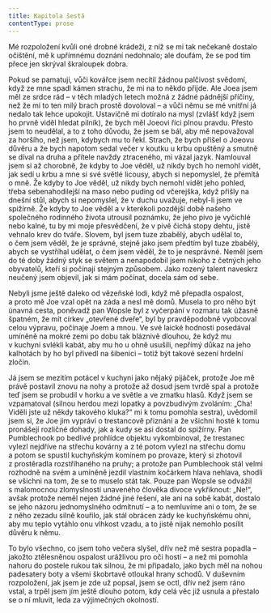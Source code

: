 ```yaml
---
title: Kapitola šestá
contentType: prose
---
```


<section>

Mé rozpoložení kvůli oné drobné krádeži, z níž se mi tak nečekaně dostalo očištění, mě k upřímnému doznání nedohnalo; ale doufám, že se pod tím přece jen skrýval škraloupek dobra.

Pokud se pamatuji, vůči kovářce jsem necítil žádnou palčivost svědomí, když ze mne spadl kámen strachu, že mi na to někdo přijde. Ale Joea jsem měl ze srdce rád – v těch mladých letech možná z žádné pádnější příčiny, než že mi to ten milý brach prostě dovoloval – a vůči němu se mé vnitřní já nedalo tak lehce upokojit. Ustavičně mi dotíralo na mysl (zvlášť když jsem ho prvně viděl hledat pilník), že bych měl Joeovi říci plnou pravdu. Přesto jsem to neudělal, a to z toho důvodu, že jsem se bál, aby mě nepovažoval za horšího, než jsem, kdybych mu to řekl. Strach, že bych přišel o Joeovu důvěru a že bych napotom sedal večer v koutku u krbu opuštěný a smutně se díval na druha a přítele navždy ztraceného, mi vázal jazyk. Namlouval jsem si až chorobně, že kdyby to Joe věděl, už nikdy bych ho nemohl vidět, jak sedí u krbu a mne si své světlé licousy, abych si nepomyslel, že přemítá o mně. Že kdyby to Joe věděl, už nikdy bych nemohl vidět jeho pohled, třeba sebenahodilejší na maso nebo puding od včerejška, když přišly na dnešní stůl, abych si nepomyslel, že v duchu uvažuje, nebyl-li jsem ve spižírně. Že kdyby to Joe věděl a v kterékoli pozdější době našeho společného rodinného života utrousil poznámku, že jeho pivo je vyčichlé nebo kalné, tu by mi moje přesvědčení, že v pivě čichá stopy dehtu, jistě vehnalo krev do tváře. Slovem, byl jsem tuze zbabělý, abych udělal to, o čem jsem věděl, že je správné, stejně jako jsem předtím byl tuze zbabělý, abych se vystříhal udělat, o čem jsem věděl, že to je nesprávné. Neměl jsem do té doby žádný styk se světem a nenapodobil jsem nikoho z četných jeho obyvatelů, kteří si počínají stejným způsobem. Jako rozený talent naveskrz neučený jsem objevil, jak si mám počínat, docela sám od sebe.

Nebyli jsme ještě daleko od vězeňské lodi, když mě přepadla ospalost, a proto mě Joe vzal opět na záda a nesl mě domů. Musela to pro něho být únavná cesta, poněvadž pan Wopsle byl z vyčerpání v rozmaru tak úžasně špatném, že mít církev „otevřené dveře“, byl by pravděpodobně vyobcoval celou výpravu, počínaje Joem a mnou. Ve své laické hodnosti posedával umíněně na mokré zemi po dobu tak bláznivě dlouhou, že když mu v kuchyni svlékli kabát, aby mu ho u ohně usušili, nepřímý důkaz na jeho kalhotách by ho byl přivedl na šibenici – totiž být takové sezení hrdelní zločin.

Já jsem se mezitím potácel v kuchyni jako nějaký pijáček, protože Joe mě právě postavil znovu na nohy a protože až dosud jsem tvrdě spal a protože teď jsem se probudil v horku a ve světle a ve zmatku hlasů. Když jsem se vzpamatoval (silnou herdou mezi lopatky a povzbudivým zvoláním: „Cha! Viděli jste už někdy takového kluka?“ mi k tomu pomohla sestra), uvědomil jsem si, že Joe jim vypráví o trestancově přiznání a že všichni hosté k tomu pronášejí rozličné dohady, jak a kudy se asi dostal do spižírny. Pan Pumblechook po bedlivé prohlídce objektu vykombinoval, že trestanec vylezl nejdříve na střechu kovárny a z té potom vylezl na střechu domu a potom se spustil kuchyňským komínem po provaze, který si zhotovil z prostěradla rozstříhaného na pruhy; a protože pan Pumblechook stál velmi rozhodně na svém a umíněně jezdil vlastním kočárkem hlava nehlava, shodli se všichni na tom, že se to muselo stát tak. Pouze pan Wopsle se odvážil s malomocnou zlomyslností unaveného člověka divoce vykřiknout: „Ne!“, avšak protože neměl nejen žádné jiné řešení, ale ani na sobě kabát, dostalo se jeho názoru jednomyslného odmítnutí – a to nemluvíme ani o tom, že se z něho zezadu silně kouřilo, jak stál obrácen zády ke kuchyňskému ohni, aby mu teplo vytáhlo onu vlhkost vzadu, a to jistě nijak nemohlo posílit důvěru k němu.

To bylo všechno, co jsem toho večera slyšel, dřív než mě sestra popadla – jakožto ztělesněnou ospalost urážlivou pro oči hostí – a než mi pomohla nahoru do postele rukou tak silnou, že mi připadalo, jako bych měl na nohou padesatery boty a všemi škobrtavě otloukal hrany schodů. V duševním rozpoložení, jak jsem je zde už popsal, jsem se octl, dřív než jsem ráno vstal, a trpěl jsem jím ještě dlouho potom, kdy celá věc již usnula a přestalo se o ní mluvit, leda za výjimečných okolností.

</section>
